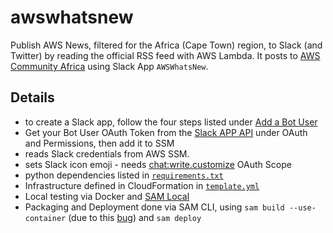 # awswhatsnew

Publish AWS News, filtered for the Africa (Cape Town) region, to Slack (and Twitter) by reading the official RSS feed with AWS Lambda. 
It posts to [AWS Community Africa](https://awscommunityafrica.slack.com/) using Slack App `AWSWhatsNew`.

## Details

- to create a Slack app, follow the four steps listed under [Add a Bot User](https://slack.com/help/articles/115005265703-Create-a-bot-for-your-workspace)
- Get your Bot User OAuth Token from the [Slack APP API](https://api.slack.com/apps/) under OAuth and Permissions, then add it to SSM 
- reads Slack credentials from AWS SSM.
- sets Slack icon emoji - needs [chat:write.customize](https://api.slack.com/scopes/chat:write.customize) OAuth Scope
- python dependencies listed in [`requirements.txt`](requirements.txt)
- Infrastructure defined in CloudFormation in [`template.yml`](template.yml)
- Local testing via Docker and [SAM Local](http://docs.aws.amazon.com/lambda/latest/dg/test-sam-local.html#sam-cli-simple-app)
- Packaging and Deployment done via SAM CLI, using `sam build --use-container` (due to this [bug](https://github.com/aws/aws-sam-cli/issues/2291)) and `sam deploy`
